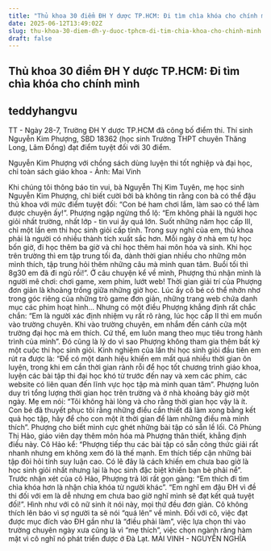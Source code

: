 ```yaml
---
title: "Thủ khoa 30 điểm ĐH Y dược TP.HCM: Đi tìm chìa khóa cho chính mình"
date: 2025-06-12T13:49:02Z
slug: thu-khoa-30-diem-dh-y-duoc-tphcm-di-tim-chia-khoa-cho-chinh-minh
draft: false
---
```


## Thủ khoa 30 điểm ĐH Y dược TP.HCM: Đi tìm chìa khóa cho chính mình

## teddyhangvu

TT - Ngày 28-7, Trường ĐH Y dược TP.HCM đã công bố điểm thi. Thí sinh Nguyễn Kim Phượng, SBD 18362 (học sinh Trường THPT chuyên Thăng Long, Lâm Đồng) đạt điểm tuyệt đối với 30 điểm.
 

Nguyễn Kim Phượng với chồng sách dùng luyện thi tốt nghiệp và đại học, chỉ toàn sách giáo khoa - Ảnh: Mai Vinh
 
Khi chúng tôi thông báo tin vui, bà Nguyễn Thị Kim Tuyên, mẹ học sinh Nguyễn Kim Phượng, chỉ biết cười bởi bà không tin rằng con bà có thể đậu thủ khoa với mức điểm tuyệt đối: “Con bé ham chơi lắm, làm sao có thể làm được chuyện ấy!”.
Phượng ngập ngừng thổ lộ: “Em không phải là người học giỏi nhất trường, nhất lớp - tin vui ấy quá lớn. Suốt những năm học cấp III, chỉ một lần em thi học sinh giỏi cấp tỉnh. Trong suy nghĩ của em, thủ khoa phải là người có nhiều thành tích xuất sắc hơn. Mỗi ngày ở nhà em tự học bốn giờ, đi học thêm ba giờ và chỉ học thêm hai môn hóa và sinh. Khi học trên trường thì em tập trung tối đa, dành thời gian nhiều cho những môn mình thích, tập trung hỏi thêm những câu mà mình quan tâm. Buổi tối thì 8g30 em đã đi ngủ rồi!”. Ở câu chuyện kể về mình, Phượng thú nhận mình là người mê chơi: chơi game, xem phim, lướt web! Thời gian giải trí của Phượng đơn giản là khoảng trống giữa những giờ học. Lúc ấy cô bé có thể nhởn nhơ trong góc riêng của những trò game đơn giản, những trang web chứa danh mục các phim hoạt hình...
Nhưng có một điều Phượng khẳng định rất chắc chắn: “Em là người xác định nhiệm vụ rất rõ ràng, lúc học cấp II thì em muốn vào trường chuyên. Khi vào trường chuyên, em nhắm đến cánh cửa một trường đại học mà em thích. Cứ thế, em luôn mang theo mục tiêu trong hành trình của mình”. Đó cũng là lý do vì sao Phượng không tham gia thêm bất kỳ một cuộc thi học sinh giỏi. Kinh nghiệm của lần thi học sinh giỏi đầu tiên em rút ra được là: “Để có một danh hiệu khiến em mất quá nhiều thời gian ôn luyện, trong khi em cần thời gian rảnh rỗi để học tốt chương trình giáo khoa, luyện các bài tập thi đại học khó từ trước đến nay và xem các phim, các website có liên quan đến lĩnh vực học tập mà mình quan tâm”.
Phượng luôn duy trì tổng lượng thời gian học trên trường và ở nhà khoảng bảy giờ một ngày. Mẹ em nói: “Tôi không hài lòng và cho rằng thời gian học vậy là ít. Con bé đã thuyết phục tôi rằng những điều cần thiết đã làm xong bằng kết quả học tập, hãy để cho con một ít thời gian để làm những điều mà mình thích”.
Phượng cho biết mình cực ghét những bài tập có sẵn lề lối. Cô Phùng Thị Hảo, giáo viên dạy thêm môn hóa mà Phượng thân thiết, khẳng định điều này. Cô Hảo kể: “Phượng tiếp thu các bài tập có sẵn công thức giải rất nhanh nhưng em không xem đó là thế mạnh. Em thích tiếp cận những bài tập đòi hỏi tính suy luận cao. Có lẽ đây là cách khiến em chưa bao giờ là học sinh giỏi nhất nhưng lại là học sinh đặc biệt khiến bạn bè phải nể”. Trước nhận xét của cô Hảo, Phượng trả lời rất gọn gàng: “Em thích đi tìm chìa khóa hơn là nhận chìa khóa từ người khác”.
“Em nghĩ em đậu ĐH vì đề thi đối với em là dễ nhưng em chưa bao giờ nghĩ mình sẽ đạt kết quả tuyệt đối!”. Hình như với cô nữ sinh ít nói này, mọi thứ đều đơn giản. Cô không thích lên báo vì sợ người ta sẽ nói “quá lên” về mình. Đối với cô, việc đạt được mục đích vào ĐH gần như là “điều phải làm”, việc lựa chọn thi vào trường chuyên ngày xưa cũng là vì “mẹ thích”, việc chọn ngành răng hàm mặt vì cô nghĩ nó phát triển được ở Đà Lạt.
MAI VINH - NGUYỄN NGHĨA